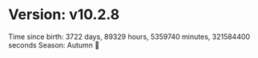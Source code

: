 # Version: v10.2.8
Time since birth: 3722 days, 89329 hours, 5359740 minutes, 321584400 seconds
Season: Autumn 🍁
